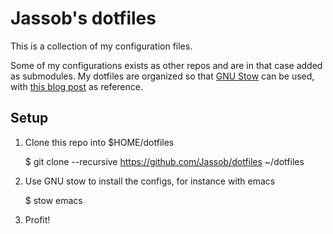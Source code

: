 # Jassob's dotfiles
This is a collection of my configuration files.

Some of my configurations exists as other repos and are in that case
added as submodules. My dotfiles are organized so that [GNU
Stow](https://www.gnu.org/software/stow/) can be used, with [this blog
post](http://brandon.invergo.net/news/2012-05-26-using-gnu-stow-to-manage-your-dotfiles.html)
as reference.

## Setup
1. Clone this repo into $HOME/dotfiles

   $ git clone --recursive https://github.com/Jassob/dotfiles ~/dotfiles

2. Use GNU stow to install the configs, for instance with emacs

	$ stow emacs

3. Profit!
